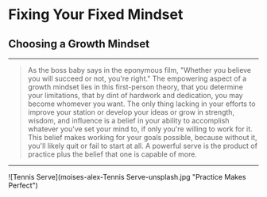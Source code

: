# Fixing Your Fixed Mindset  
## Choosing a Growth Mindset
---
> As the boss baby says in the eponymous film, "Whether you believe you will succeed or not, you're right."
> The empowering aspect of a growth mindset lies in this first-person theory, that you determine your limitations, that by dint of hardwork and dedication, you may become whomever you want.
> The only thing lacking in your efforts to improve your station or develop your ideas or grow in strength, wisdom, and influence is a belief in your ability to accomplish whatever you've set your mind to, if only you're willing to work for it. 
> This belief makes working for your goals possible, because without it, you'll likely quit or fail to start at all. 
> A powerful serve is the product of practice plus the belief that one is capable of more. 
---
![Tennis Serve](moises-alex-Tennis Serve-unsplash.jpg "Practice Makes Perfect")
